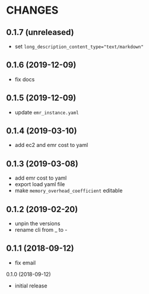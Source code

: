 # CHANGES

0.1.7 (unreleased)
------------------

- set `long_description_content_type="text/markdown"`


0.1.6 (2019-12-09)
------------------

- fix docs


0.1.5 (2019-12-09)
------------------

- update ``emr_instance.yaml``


0.1.4 (2019-03-10)
------------------

- add ec2 and emr cost to yaml


0.1.3 (2019-03-08)
------------------

- add emr cost to yaml
- export load yaml file
- make ``memory_overhead_coefficient`` editable


0.1.2 (2019-02-20)
------------------

- unpin the versions
- rename cli from _ to -


0.1.1 (2018-09-12)
------------------

- fix email


0.1.0 (2018-09-12)

- initial release
